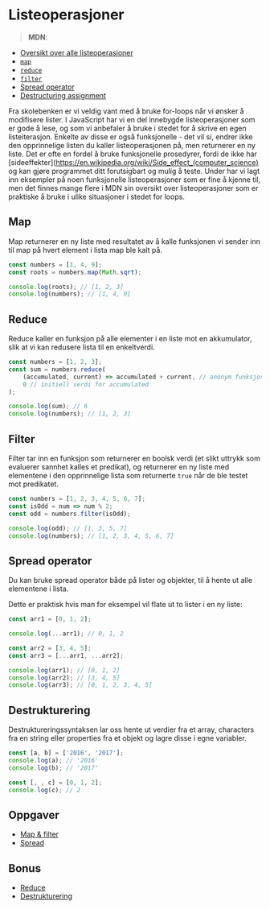 # Listeoperasjoner

> **MDN**:

-   [Oversikt over alle listeoperasjoner](https://developer.mozilla.org/en-US/docs/Web/JavaScript/Reference/Global_Objects/Array)
-   [`map`](https://developer.mozilla.org/en-US/docs/Web/JavaScript/Reference/Global_Objects/Array/map?v=control)
-   [`reduce`](https://developer.mozilla.org/en-US/docs/Web/JavaScript/Reference/Global_Objects/Array/reduce?v=control)
-   [`filter`](https://developer.mozilla.org/en-US/docs/Web/JavaScript/Reference/Global_Objects/Array/filter?v=control)
-   [Spread operator](https://developer.mozilla.org/en-US/docs/Web/JavaScript/Reference/Operators/Spread_operator)
-   [Destructuring assignment](https://developer.mozilla.org/en/docs/Web/JavaScript/Reference/Operators/Destructuring_assignment)

Fra skolebenken er vi veldig vant med å bruke for-loops når vi ønsker å modifisere lister.
I JavaScript har vi en del innebygde listeoperasjoner som er gode å lese, og som vi anbefaler å bruke i stedet for å skrive en egen listeiterasjon. Enkelte av disse er også funksjonelle - det vil si, endrer ikke den opprinnelige listen du kaller listeoperasjonen på, men returnerer en ny liste. Det er ofte en fordel å bruke funksjonelle prosedyrer, fordi de ikke har [sideeffekter](https://en.wikipedia.org/wiki/Side_effect_(computer_science) og kan gjøre programmet ditt forutsigbart og mulig å teste. Under har vi lagt inn eksempler på noen funksjonelle listeoperasjoner som er fine å kjenne til, men det finnes mange flere i MDN sin oversikt over listeoperasjoner som er praktiske å bruke i ulike situasjoner i stedet for loops.

## Map

Map returnerer en ny liste med resultatet av å kalle funksjonen vi sender inn til map på hvert element i lista map ble kalt på.

```js
const numbers = [1, 4, 9];
const roots = numbers.map(Math.sqrt);

console.log(roots); // [1, 2, 3]
console.log(numbers); // [1, 4, 9]
```

## Reduce

Reduce kaller en funksjon på alle elementer i en liste mot en akkumulator, slik at vi kan redusere lista til en enkeltverdi.

```js
const numbers = [1, 2, 3];
const sum = numbers.reduce(
    (accumulated, current) => accumulated + current, // anonym funksjon
    0 // initiell verdi for accumulated
);

console.log(sum); // 6
console.log(numbers); // [1, 2, 3]
```

## Filter

Filter tar inn en funksjon som returnerer en boolsk verdi (et slikt uttrykk som evaluerer sannhet kalles et predikat), og returnerer en ny liste med elementene i den opprinnelige lista som returnerte `true` når de ble testet mot predikatet.

```js
const numbers = [1, 2, 3, 4, 5, 6, 7];
const isOdd = num => num % 2;
const odd = numbers.filter(isOdd);

console.log(odd); // [1, 3, 5, 7]
console.log(numbers); // [1, 2, 3, 4, 5, 6, 7]
```

## Spread operator

Du kan bruke spread operator både på lister og objekter, til å hente ut alle elementene i lista.

Dette er praktisk hvis man for eksempel vil flate ut to lister i en ny liste:

```js
const arr1 = [0, 1, 2];

console.log(...arr1); // 0, 1, 2

const arr2 = [3, 4, 5];
const arr3 = [...arr1, ...arr2];

console.log(arr1); // [0, 1, 2]
console.log(arr2); // [3, 4, 5]
console.log(arr3); // [0, 1, 2, 3, 4, 5]
```

## Destrukturering

Destruktureringssyntaksen lar oss hente ut verdier fra et array, characters fra en string eller properties fra et objekt og lagre disse i egne variabler.

```js
const [a, b] = ['2016', '2017'];
console.log(a); // '2016'
console.log(b); // '2017'

const [, , c] = [0, 1, 2];
console.log(c); // 2
```

## Oppgaver

-   [Map & filter](http://jsbin.com/pocunot/1/edit?js,console)
-   [Spread](http://jsbin.com/pajizet/1/edit?js,output)

## Bonus

-   [Reduce](http://jsbin.com/jumujuq/1/edit?js,console)
-   [Destrukturering](http://jsbin.com/rujowed/1/edit?js,output)
